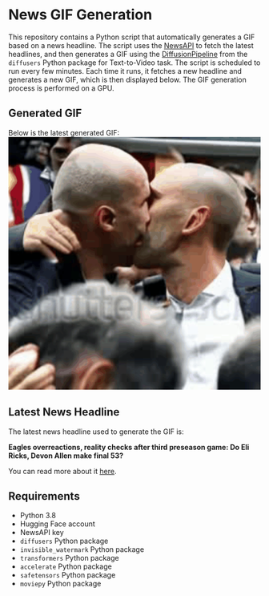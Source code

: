 # News GIF Generation
This repository contains a Python script that automatically generates a GIF based on a news headline. The script uses the [NewsAPI](https://newsapi.org/) to fetch the latest headlines, and then generates a GIF using the [DiffusionPipeline](https://github.com/huggingface/diffusers) from the `diffusers` Python package for Text-to-Video task.
The script is scheduled to run every few minutes. Each time it runs, it fetches a new headline and generates a new GIF, which is then displayed below. The GIF generation process is performed on a GPU.

## Generated GIF
Below is the latest generated GIF:
![Generated GIF](output.gif?raw=true&v=1693047912)

## Latest News Headline
The latest news headline used to generate the GIF is:

**Eagles overreactions, reality checks after third preseason game: Do Eli Ricks, Devon Allen make final 53?**

You can read more about it [here](https://www.cbssports.com/nfl/news/eagles-overreactions-reality-checks-after-third-preseason-game-do-eli-ricks-devon-allen-make-final-53/).

## Requirements
- Python 3.8
- Hugging Face account
- NewsAPI key
- `diffusers` Python package
- `invisible_watermark` Python package
- `transformers` Python package
- `accelerate` Python package
- `safetensors` Python package
- `moviepy` Python package
